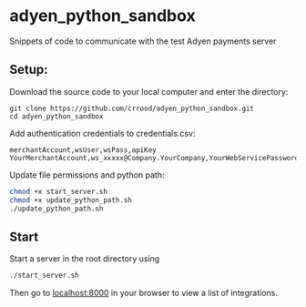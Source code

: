 # adyen_python_sandbox
Snippets of code to communicate with the test Adyen payments server

## Setup:
Download the source code to your local computer and enter the directory:
```shell
git clone https://github.com/crrood/adyen_python_sandbox.git
cd adyen_python_sandbox
```
Add authentication credentials to credentials.csv:
```
merchantAccount,wsUser,wsPass,apiKey
YourMerchantAccount,ws_xxxxx@Company.YourCompany,YourWebServicePassword,YourCheckoutAPIKey
```
Update file permissions and python path:
```bash
chmod +x start_server.sh
chmod +x update_python_path.sh
./update_python_path.sh
```

## Start
Start a server in the root directory using
```bash
./start_server.sh
```

Then go to [localhost:8000](http://localhost:8000) in your browser to view a list of integrations.